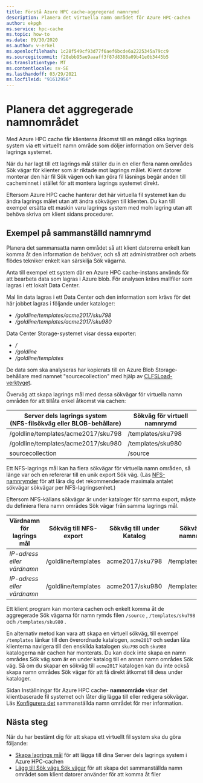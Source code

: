 ```yaml
---
title: Förstå Azure HPC cache-aggregerad namnrymd
description: Planera det virtuella namn området för Azure HPC-cachen
author: ekpgh
ms.service: hpc-cache
ms.topic: how-to
ms.date: 09/30/2020
ms.author: v-erkel
ms.openlocfilehash: 1c28f549cf93d77f6aef6bcde6a2225345a79cc9
ms.sourcegitcommit: f28ebb95ae9aaaff3f87d8388a09b41e0b3445b5
ms.translationtype: MT
ms.contentlocale: sv-SE
ms.lasthandoff: 03/29/2021
ms.locfileid: "91612956"
---
```

# <a name="plan-the-aggregated-namespace"></a>Planera det aggregerade namnområdet

Med Azure HPC cache får klienterna åtkomst till en mängd olika lagrings system via ett virtuellt namn område som döljer information om Server dels lagrings systemet.

När du har lagt till ett lagrings mål ställer du in en eller flera namn områdes Sök vägar för klienter som är riktade mot lagrings målet. Klient datorer monterar den här fil Sök vägen och kan göra fil läsnings begär anden till cacheminnet i stället för att montera lagrings systemet direkt.

Eftersom Azure HPC cache hanterar det här virtuella fil systemet kan du ändra lagrings målet utan att ändra sökvägen till klienten. Du kan till exempel ersätta ett maskin varu lagrings system med moln lagring utan att behöva skriva om klient sidans procedurer.

## <a name="aggregated-namespace-example"></a>Exempel på sammanställd namnrymd

Planera det sammansatta namn området så att klient datorerna enkelt kan komma åt den information de behöver, och så att administratörer och arbets flödes tekniker enkelt kan särskilja Sök vägarna.

Anta till exempel ett system där en Azure HPC cache-instans används för att bearbeta data som lagras i Azure blob. För analysen krävs mallfiler som lagras i ett lokalt Data Center.

Mal lin data lagras i ett Data Center och den information som krävs för det här jobbet lagras i följande under kataloger:

* */goldline/templates/acme2017/sku798*
* */goldline/templates/acme2017/sku980*

Data Center Storage-systemet visar dessa exporter:

* */*
* */goldline*
* */goldline/templates*

De data som ska analyseras har kopierats till en Azure Blob Storage-behållare med namnet "sourcecollection" med hjälp av [CLFSLoad-verktyget](hpc-cache-ingest.md#pre-load-data-in-blob-storage-with-clfsload).

Överväg att skapa lagrings mål med dessa sökvägar för virtuella namn områden för att tillåta enkel åtkomst via cachen:

| Server dels lagrings system <br/> (NFS-filsökväg eller BLOB-behållare) | Sökväg för virtuell namnrymd |
|-----------------------------------------|------------------------|
| /goldline/templates/acme2017/sku798     | /templates/sku798      |
| /goldline/templates/acme2017/sku980     | /templates/sku980      |
| sourcecollection                        | /source               |

Ett NFS-lagrings mål kan ha flera sökvägar för virtuella namn områden, så länge var och en refererar till en unik export Sök väg. (Läs [NFS-namnrymder](add-namespace-paths.md#nfs-namespace-paths) för att lära dig det rekommenderade maximala antalet sökvägar sökvägar per NFS-lagringsenhet.)

Eftersom NFS-källans sökvägar är under kataloger för samma export, måste du definiera flera namn områdes Sök vägar från samma lagrings mål.

| Värdnamn för lagrings mål  | Sökväg till NFS-export     | Sökväg till under Katalog | Sökväg till namnrymd    |
|--------------------------|---------------------|-------------------|-------------------|
| *IP-adress eller värdnamn* | /goldline/templates | acme2017/sku798   | /templates/sku798 |
| *IP-adress eller värdnamn* | /goldline/templates | acme2017/sku980   | /templates/sku980 |

Ett klient program kan montera cachen och enkelt komma åt de aggregerade Sök vägarna för namn rymds filen ``/source`` , ``/templates/sku798`` och ``/templates/sku980`` .

En alternativ metod kan vara att skapa en virtuell sökväg, till exempel `/templates` länkar till den överordnade katalogen, `acme2017` och sedan låta klienterna navigera till den enskilda katalogen `sku798` och `sku980` katalogerna när cachen har monterats. Du kan dock inte skapa en namn områdes Sök väg som är en under katalog till en annan namn områdes Sök väg. Så om du skapar en sökväg till `acme2017` katalogen kan du inte också skapa namn områdes Sök vägar för att få direkt åtkomst till dess under kataloger.

Sidan Inställningar för Azure HPC cache- **namnområde** visar det klientbaserade fil systemet och låter dig lägga till eller redigera sökvägar. Läs [Konfigurera det](add-namespace-paths.md) sammanställda namn området för mer information.

## <a name="next-steps"></a>Nästa steg

När du har bestämt dig för att skapa ett virtuellt fil system ska du göra följande:

* [Skapa lagrings mål](hpc-cache-add-storage.md) för att lägga till dina Server dels lagrings system i Azure HPC-cachen
* [Lägg till Sök vägs Sök vägar](add-namespace-paths.md) för att skapa det sammanställda namn området som klient datorer använder för att komma åt filer
